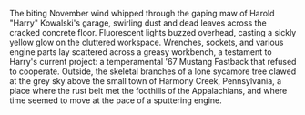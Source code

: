 The biting November wind whipped through the gaping maw of Harold "Harry" Kowalski's garage, swirling dust and dead leaves across the cracked concrete floor.  Fluorescent lights buzzed overhead, casting a sickly yellow glow on the cluttered workspace.  Wrenches, sockets, and various engine parts lay scattered across a greasy workbench, a testament to Harry's current project: a temperamental '67 Mustang Fastback that refused to cooperate.  Outside, the skeletal branches of a lone sycamore tree clawed at the grey sky above the small town of Harmony Creek, Pennsylvania, a place where the rust belt met the foothills of the Appalachians, and where time seemed to move at the pace of a sputtering engine.
